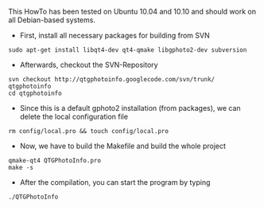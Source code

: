 This HowTo has been tested on Ubuntu 10.04 and 10.10 and should work on all Debian-based systems.

  * First, install all necessary packages for building from SVN
```
sudo apt-get install libqt4-dev qt4-qmake libgphoto2-dev subversion
```
  * Afterwards, checkout the SVN-Repository
```
svn checkout http://qtgphotoinfo.googlecode.com/svn/trunk/ qtgphotoinfo
cd qtgphotoinfo
```
  * Since this is a default gphoto2 installation (from packages), we can delete the local configuration file
```
rm config/local.pro && touch config/local.pro
```
  * Now, we have to build the Makefile and build the whole project
```
qmake-qt4 QTGPhotoInfo.pro
make -s
```
  * After the compilation, you can start the program by typing
```
./QTGPhotoInfo
```